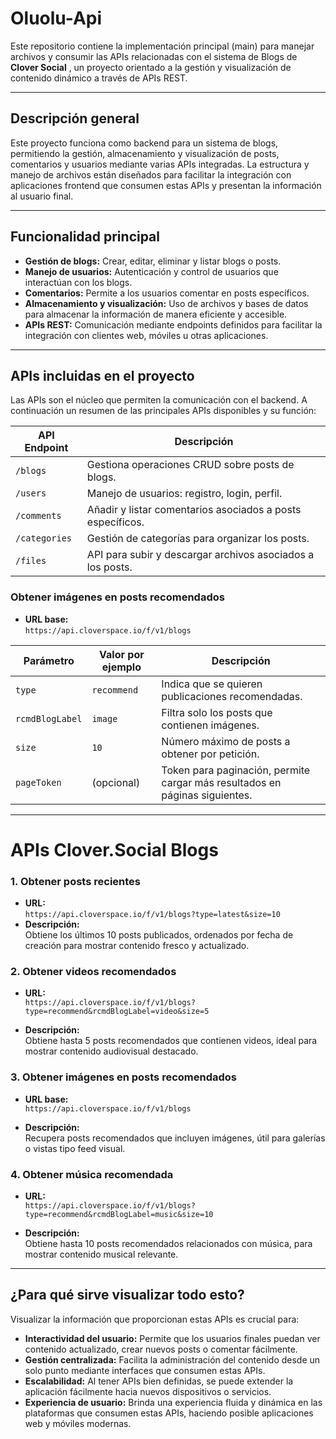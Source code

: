 # Oluolu-Api

Este repositorio contiene la implementación principal (main) para manejar archivos y consumir las APIs relacionadas con el sistema de Blogs de **Clover Social** , un proyecto orientado a la gestión y visualización de contenido dinámico a través de APIs REST.

---

## Descripción general

Este proyecto funciona como backend para un sistema de blogs, permitiendo la gestión, almacenamiento y visualización de posts, comentarios y usuarios mediante varias APIs integradas. La estructura y manejo de archivos están diseñados para facilitar la integración con aplicaciones frontend que consumen estas APIs y presentan la información al usuario final.

---

## Funcionalidad principal

- **Gestión de blogs:** Crear, editar, eliminar y listar blogs o posts.
- **Manejo de usuarios:** Autenticación y control de usuarios que interactúan con los blogs.
- **Comentarios:** Permite a los usuarios comentar en posts específicos.
- **Almacenamiento y visualización:** Uso de archivos y bases de datos para almacenar la información de manera eficiente y accesible.
- **APIs REST:** Comunicación mediante endpoints definidos para facilitar la integración con clientes web, móviles u otras aplicaciones.

---

## APIs incluidas en el proyecto

Las APIs son el núcleo que permiten la comunicación con el backend. A continuación un resumen de las principales APIs disponibles y su función:

| API Endpoint                     | Descripción                                                    |
|---------------------------------|----------------------------------------------------------------|
| `/blogs`                        | Gestiona operaciones CRUD sobre posts de blogs.               |
| `/users`                        | Manejo de usuarios: registro, login, perfil.                   |
| `/comments`                     | Añadir y listar comentarios asociados a posts específicos.    |
| `/categories`                   | Gestión de categorías para organizar los posts.                |
| `/files`                       | API para subir y descargar archivos asociados a los posts.    |

### Obtener imágenes en posts recomendados

- **URL base:**  
  `https://api.cloverspace.io/f/v1/blogs`

| Parámetro      | Valor por ejemplo      | Descripción                          |
|----------------|-----------------------|------------------------------------|
| `type`         | `recommend`           | Indica que se quieren publicaciones recomendadas. |
| `rcmdBlogLabel`| `image`               | Filtra solo los posts que contienen imágenes.      |
| `size`         | `10`                  | Número máximo de posts a obtener por petición.     |
| `pageToken`    | (opcional)            | Token para paginación, permite cargar más resultados en páginas siguientes. |

---
# APIs Clover.Social Blogs

### 1. Obtener posts recientes

- **URL:**  
  `https://api.cloverspace.io/f/v1/blogs?type=latest&size=10`
- **Descripción:**  
  Obtiene los últimos 10 posts publicados, ordenados por fecha de creación para mostrar contenido fresco y actualizado.

### 2. Obtener videos recomendados

- **URL:**  
  `https://api.cloverspace.io/f/v1/blogs?type=recommend&rcmdBlogLabel=video&size=5`

- **Descripción:**  
  Obtiene hasta 5 posts recomendados que contienen videos, ideal para mostrar contenido audiovisual destacado.

### 3. Obtener imágenes en posts recomendados

- **URL base:**  
  `https://api.cloverspace.io/f/v1/blogs`

- **Descripción:**  
  Recupera posts recomendados que incluyen imágenes, útil para galerías o vistas tipo feed visual.

### 4. Obtener música recomendada

- **URL:**  
  `https://api.cloverspace.io/f/v1/blogs?type=recommend&rcmdBlogLabel=music&size=10`

- **Descripción:**  
  Obtiene hasta 10 posts recomendados relacionados con música, para mostrar contenido musical relevante.

---

## ¿Para qué sirve visualizar todo esto?

Visualizar la información que proporcionan estas APIs es crucial para:

- **Interactividad del usuario:** Permite que los usuarios finales puedan ver contenido actualizado, crear nuevos posts o comentar fácilmente.
- **Gestión centralizada:** Facilita la administración del contenido desde un solo punto mediante interfaces que consumen estas APIs.
- **Escalabilidad:** Al tener APIs bien definidas, se puede extender la aplicación fácilmente hacia nuevos dispositivos o servicios.
- **Experiencia de usuario:** Brinda una experiencia fluida y dinámica en las plataformas que consumen estas APIs, haciendo posible aplicaciones web y móviles modernas.
